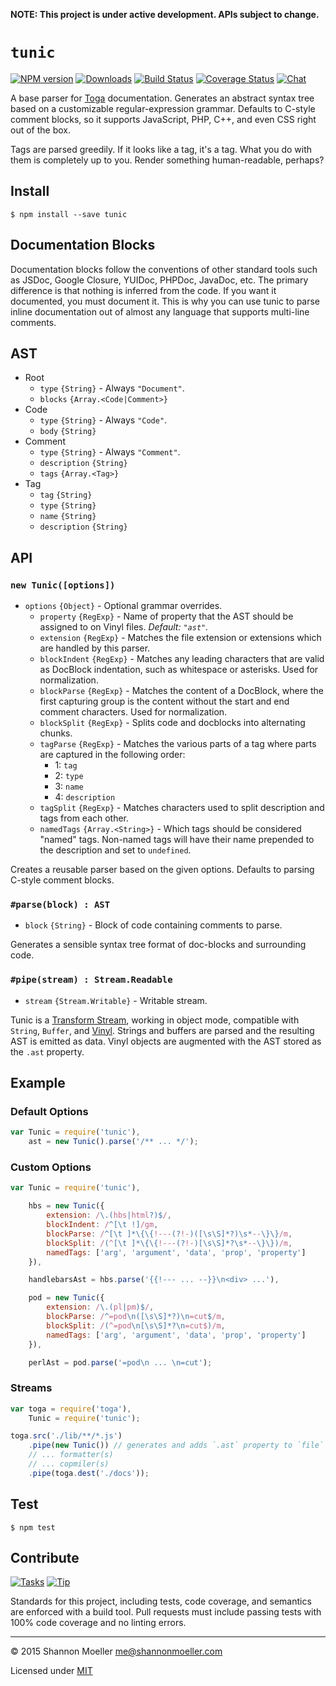 **NOTE: This project is under active development. APIs subject to change.**

# `tunic`

[![NPM version][npm-img]][npm-url] [![Downloads][downloads-img]][npm-url] [![Build Status][travis-img]][travis-url] [![Coverage Status][coveralls-img]][coveralls-url] [![Chat][gitter-img]][gitter-url]

A base parser for [Toga](http://togajs.github.io) documentation. Generates an abstract syntax tree based on a customizable regular-expression grammar. Defaults to C-style comment blocks, so it supports JavaScript, PHP, C++, and even CSS right out of the box.

Tags are parsed greedily. If it looks like a tag, it's a tag. What you do with them is completely up to you. Render something human-readable, perhaps?

## Install

    $ npm install --save tunic

## Documentation Blocks

Documentation blocks follow the conventions of other standard tools such as JSDoc, Google Closure, YUIDoc, PHPDoc, JavaDoc, etc. The primary difference is that nothing is inferred from the code. If you want it documented, you must document it. This is why you can use tunic to parse inline documentation out of almost any language that supports multi-line comments.

## AST

- Root
  - `type` `{String}` - Always `"Document"`.
  - `blocks` `{Array.<Code|Comment>}`
- Code
  - `type` `{String}` - Always `"Code"`.
  - `body` `{String}`
- Comment
  - `type` `{String}` - Always `"Comment"`.
  - `description` `{String}`
  - `tags` `{Array.<Tag>}`
- Tag
  - `tag` `{String}`
  - `type` `{String}`
  - `name` `{String}`
  - `description` `{String}`

## API

### `new Tunic([options])`

- `options` `{Object}` - Optional grammar overrides.
  - `property` `{RegExp}` - Name of property that the AST should be assigned to on Vinyl files. _Default: `"ast"`._
  - `extension` `{RegExp}` - Matches the file extension or extensions which are handled by this parser.
  - `blockIndent` `{RegExp}` - Matches any leading characters that are valid as DocBlock indentation, such as whitespace or asterisks. Used for normalization.
  - `blockParse` `{RegExp}` - Matches the content of a DocBlock, where the first capturing group is the content without the start and end comment characters. Used for normalization.
  - `blockSplit` `{RegExp}` - Splits code and docblocks into alternating chunks.
  - `tagParse` `{RegExp}` - Matches the various parts of a tag where parts are captured in the following order:
    - 1: `tag`
    - 2: `type`
    - 3: `name`
    - 4: `description`
  - `tagSplit` `{RegExp}` - Matches characters used to split description and tags from each other.
  - `namedTags` `{Array.<String>}` - Which tags should be considered "named" tags. Non-named tags will have their name prepended to the description and set to `undefined`.

Creates a reusable parser based on the given options. Defaults to parsing C-style comment blocks.

### `#parse(block) : AST`

- `block` `{String}` - Block of code containing comments to parse.

Generates a sensible syntax tree format of doc-blocks and surrounding code.

### `#pipe(stream) : Stream.Readable`

- `stream` `{Stream.Writable}` - Writable stream.

Tunic is a [Transform Stream](http://nodejs.org/api/stream.html#stream_class_stream_transform), working in object mode, compatible with `String`, `Buffer`, and [Vinyl](https://github.com/wearefractal/vinyl). Strings and buffers are parsed and the resulting AST is emitted as data. Vinyl objects are augmented with the AST stored as the `.ast` property.

## Example

### Default Options

```js
var Tunic = require('tunic'),
    ast = new Tunic().parse('/** ... */');
```

### Custom Options

```js
var Tunic = require('tunic'),

    hbs = new Tunic({
        extension: /\.(hbs|html?)$/,
        blockIndent: /^[\t !]/gm,
        blockParse: /^[\t ]*\{\{!---(?!-)([\s\S]*?)\s*--\}\}/m,
        blockSplit: /(^[\t ]*\{\{!---(?!-)[\s\S]*?\s*--\}\})/m,
        namedTags: ['arg', 'argument', 'data', 'prop', 'property']
    }),

    handlebarsAst = hbs.parse('{{!--- ... --}}\n<div> ...'),

    pod = new Tunic({
        extension: /\.(pl|pm)$/,
        blockParse: /^=pod\n([\s\S]*?)\n=cut$/m,
        blockSplit: /(^=pod\n[\s\S]*?\n=cut$)/m,
        namedTags: ['arg', 'argument', 'data', 'prop', 'property']
    }),

    perlAst = pod.parse('=pod\n ... \n=cut');
```

### Streams

```js
var toga = require('toga'),
    Tunic = require('tunic');

toga.src('./lib/**/*.js')
    .pipe(new Tunic()) // generates and adds `.ast` property to `file` objects
    // ... formatter(s)
    // ... copmiler(s)
    .pipe(toga.dest('./docs'));
```

## Test

    $ npm test

## Contribute

[![Tasks][waffle-img]][waffle-url] [![Tip][gittip-img]][gittip-url]

Standards for this project, including tests, code coverage, and semantics are enforced with a build tool. Pull requests must include passing tests with 100% code coverage and no linting errors.

----

© 2015 Shannon Moeller <me@shannonmoeller.com>

Licensed under [MIT](http://shannonmoeller.com/mit.txt)

[coveralls-img]: http://img.shields.io/coveralls/togajs/tunic/master.svg?style=flat-square
[coveralls-url]: https://coveralls.io/r/togajs/tunic
[downloads-img]: http://img.shields.io/npm/dm/tunic.svg?style=flat-square
[gitter-img]:    http://img.shields.io/badge/gitter-join_chat-1dce73.svg?style=flat-square
[gitter-url]:    https://gitter.im/togajs/toga
[gittip-img]:    http://img.shields.io/gittip/shannonmoeller.svg?style=flat-square
[gittip-url]:    https://www.gittip.com/shannonmoeller
[npm-img]:       http://img.shields.io/npm/v/tunic.svg?style=flat-square
[npm-url]:       https://npmjs.org/package/tunic
[travis-img]:    http://img.shields.io/travis/togajs/tunic.svg?style=flat-square
[travis-url]:    https://travis-ci.org/togajs/tunic
[waffle-img]:    http://img.shields.io/github/issues/togajs/tunic.svg?style=flat-square
[waffle-url]:    http://waffle.io/togajs/tunic
